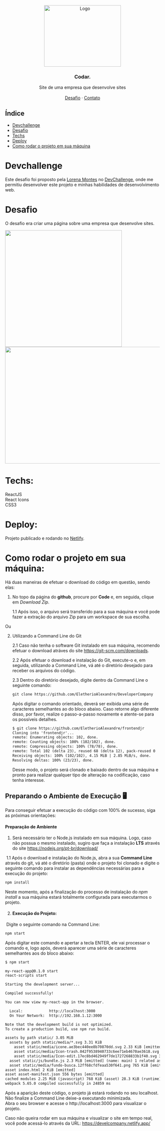 <br />
<p align="center">
  <a href="http://www.freepik.com">
    <img src="https://i.ibb.co/stqTkc6/video-call.png" alt="Logo" width="250" height="200">
  </a>

  <h3 align="center">Codar.</h3>

  <p align="center">
    Site de uma empresa que desenvolve sites
       <br />
    <br />
    <a href="https://github.com/Lorenalgm/codar">Desafio</a>
    ·
    <a href="https://www.linkedin.com/in/alexandre-eletherio-ab799719a/">Contato</a>
  </p>
</p>

## Índice

* [Devchallenge](#devchallenge) 
* [Desafio](#desafio)
* [Techs](#techs)
* [Deploy](#Deploy)
* [Como rodar o projeto em sua máquina](#Como-rodar-o-projeto-em-sua-máquina)

# Devchallenge
Este desafio foi proposto pela <a href="https://www.linkedin.com/in/lorenagmontes/">Lorena Montes</a> no <a href="https://devchallenge.now.sh/"> DevChallenge</a>, onde me permitiu desenvolver este projeto e minhas habilidades de desenvolvimento web.

# Desafio
O desafio era criar uma página sobre uma empresa que desenvolve sites.

<img src="https://i.ibb.co/2gB9Hkc/codar-mobile.png" width="380" height="380">
<img src="https://i.ibb.co/wpnzvcs/codar-desktop.jpg" width="580" height="380">

# Techs: 
ReactJS<br />
React Icons<br />
CSS3

# Deploy: 
Projeto publicado e rodando no <a href="https://www.netlify.com/">Netlify</a>.

# Como rodar o projeto em sua máquina:
Há duas maneiras de efetuar o download do código em questão, sendo elas:

1. No topo da página do **github**, procure por **Code** e, em seguida, clique em *Download Zip*.

   1.1 Após isso, o arquivo será transferido para a sua máquina e você pode fazer a extração do arquivo Zip para um workspace de sua escolha.

Ou

2. Utilizando a Command Line do Git

   2.1 Caso não tenha o software Git instalado em sua máquina, recomendo efetuar o download atráves do site https://git-scm.com/downloads.

   2.2 Após efetuar o download e instalação do Git, execute-o  e, em seguida, utilizando a Command Line, vá até o diretório desejado para receber os arquivos do código.

   2.3 Dentro do diretório desejado, digite dentro da Command Line o seguinte comando: 

   ```html
   git clone https://github.com/EletherioAlexandre/DeveloperCompany
   ```

   Após digitar o comando orientado, deverá ser exibida uma série de caracteres semelhantes ao do bloco abaixo. Caso retorne algo diferente disso, por favor, realize o passo-a-passo novamente e atente-se para os possíveis detalhes.

   ```html
   $ git clone https://github.com/EletherioAlexandre/frontendjr
   Cloning into 'frontendjr'...
   remote: Enumerating objects: 102, done.
   remote: Counting objects: 100% (102/102), done.
   remote: Compressing objects: 100% (78/78), done.
   remote: Total 102 (delta 23), reused 68 (delta 12), pack-reused 0
   Receiving objects: 100% (102/102), 4.15 MiB | 2.85 MiB/s, done.
   Resolving deltas: 100% (23/23), done.
   ```
   
   Desse modo, o projeto será clonado e baixado dentro de sua máquina e pronto para realizar qualquer tipo de alteração na codificação, caso tenha interesse.
   

## Preparando o Ambiente de Execução :desktop_computer:

Para conseguir efetuar a execução do código com 100% de sucesso, siga as próximas orientações:

#### Preparação de Ambiente

1. Será necessário ter o Node.js instalado em sua máquina. Logo, caso não possua o mesmo instalado, sugiro que faça a instalação **LTS** através do site https://nodejs.org/pt-br/download/

​	1.1 Após o download e instalação do Node.js, abra a sua **Command Line** através do git, vá até o diretório (pasta) onde o projeto foi clonado e digite o seguinte comando para instalar as dependências necessárias para a execução do projeto:

```html
npm install
```

Neste momento, após a finalização do processo de instalação do *npm install* a sua máquina estará totalmente configurada para executarmos o projeto.



2. #### Execução do Projeto:

​	Digite o seguinte comando na Command Line:

```html
npm start
```

Após digitar este comando e apertar a tecla ENTER, ele vai processar o comando e, logo após, deverá aparecer uma série de caracteres semelhantes aos do bloco abaixo:

```html
$ npm start

my-react-app@0.1.0 start
react-scripts start

Starting the development server...

Compiled successfully!

You can now view my-react-app in the browser.

  Local:            http://localhost:3000
  On Your Network:  http://192.168.1.12:3000

Note that the development build is not optimized.
To create a production build, use npm run build.

assets by path static/ 3.05 MiB
  assets by path static/media/*.svg 3.31 KiB
    asset static/media/icone.ae3bec440ee8b70870dd.svg 2.33 KiB [emitted] [immutable] [from: src/assets/images/icone.svg] (auxiliary name: main)
    asset static/media/Icon-trash.042f9538940733c6ee71eb4670ae3618.svg 645 bytes [emitted] (auxiliary name: main)
    asset static/media/Icon-edit.17ec8bd462949f7de1727268833b1f40.svg 368 bytes [emitted] (auxiliary name: main)
  asset static/js/bundle.js 2.3 MiB [emitted] (name: main) 1 related asset
  asset static/media/fundo-busca.12ff68cfdfeaa530f641.png 765 KiB [emitted] [immutable] [from: src/assets/images/fundo-busca.png] (auxiliary name: main)
asset index.html 2 KiB [emitted]
asset asset-manifest.json 556 bytes [emitted]
cached modules 2.25 MiB (javascript) 768 KiB (asset) 28.3 KiB (runtime) [cached] 508 modules
webpack 5.65.0 compiled successfully in 24859 ms
```
Após a aparição deste código, o projeto já estará rodando no seu localhost. Não finalize a Command Line deixe-a executando minimizada. <br />
Abra o seu browser e acesse o http://localhost:3000 para visualizar o projeto.

Caso não queira rodar em sua máquina e visualizar o site em tempo real, você pode acessá-lo através da URL: https://develcompany.netlify.app/
